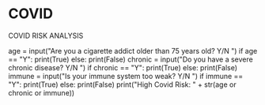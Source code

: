 # COVID
COVID RISK ANALYSIS

age = input("Are you a cigarette addict older than 75 years old? Y/N ")
if age == "Y":
   print(True)
else:
   print(False)
chronic = input("Do you have a severe chronic disease? Y/N ")
if chronic == "Y":
   print(True)
else:
   print(False)
immune = input("Is your immune system too weak?  Y/N ")
if immune == "Y":
   print(True)
else:
   print(False)
print("High Covid Risk: " + str(age or chronic or immune))
